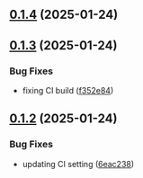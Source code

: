 ## [0.1.4](https://github.com/cloud-copilot/cli/compare/v0.1.3...v0.1.4) (2025-01-24)

## [0.1.3](https://github.com/cloud-copilot/cli/compare/v0.1.2...v0.1.3) (2025-01-24)


### Bug Fixes

* fixing CI build ([f352e84](https://github.com/cloud-copilot/cli/commit/f352e84d4781564bed2b574b9f279d48380bef16))

## [0.1.2](https://github.com/cloud-copilot/cli/compare/v0.1.1...v0.1.2) (2025-01-24)


### Bug Fixes

* updating CI setting ([6eac238](https://github.com/cloud-copilot/cli/commit/6eac238a44ee45ec5c32494c0170a3b3c56a5bb6))
